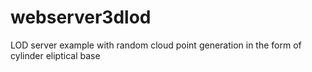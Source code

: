 # webserver3dlod
LOD server example with random cloud point generation in the form of cylinder eliptical base
